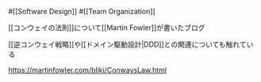 #[[Software Design]] #[[Team Organization]]

[[コンウェイの法則]]について[[Martin Fowler]]が書いたブログ

[[逆コンウェイ戦略]]や[[ドメイン駆動設計|DDD]]との関連についても触れている

<https://martinfowler.com/bliki/ConwaysLaw.html>